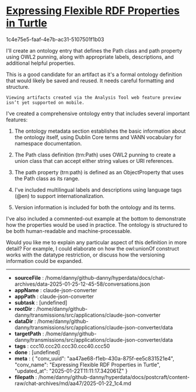 # [Expressing Flexible RDF Properties in Turtle](https://claude.ai/chat/aa47ae68-f1eb-430a-875f-ee5c831521e4)

1c4e75e5-faaf-4e7b-ac31-5107501f1b03

 I'll create an ontology entry that defines the Path class and path property using OWL2 punning, along with appropriate labels, descriptions, and additional helpful properties.

<antThinking>This is a good candidate for an artifact as it's a formal ontology definition that would likely be saved and reused. It needs careful formatting and structure.</antThinking>
```
Viewing artifacts created via the Analysis Tool web feature preview isn’t yet supported on mobile.
```



I've created a comprehensive ontology entry that includes several important features:

1. The ontology metadata section establishes the basic information about the ontology itself, using Dublin Core terms and VANN vocabulary for namespace documentation.

2. The Path class definition (trn:Path) uses OWL2 punning to create a union class that can accept either string values or URI references.

3. The path property (trn:path) is defined as an ObjectProperty that uses the Path class as its range.

4. I've included multilingual labels and descriptions using language tags (@en) to support internationalization.

5. Version information is included for both the ontology and its terms.

I've also included a commented-out example at the bottom to demonstrate how the properties would be used in practice. The ontology is structured to be both human-readable and machine-processable.

Would you like me to explain any particular aspect of this definition in more detail? For example, I could elaborate on how the owl:unionOf construct works with the datatype restriction, or discuss how the versioning information could be expanded.

---

* **sourceFile** : /home/danny/github-danny/hyperdata/docs/chat-archives/data-2025-01-25-12-45-58/conversations.json
* **appName** : claude-json-converter
* **appPath** : claude-json-converter
* **subtask** : [undefined]
* **rootDir** : /home/danny/github-danny/transmissions/src/applications/claude-json-converter
* **dataDir** : /home/danny/github-danny/transmissions/src/applications/claude-json-converter/data
* **targetPath** : /home/danny/github-danny/transmissions/src/applications/claude-json-converter/data
* **tags** : ccc10.ccc20.ccc30.ccc40.ccc50
* **done** : [undefined]
* **meta** : {
  "conv_uuid": "aa47ae68-f1eb-430a-875f-ee5c831521e4",
  "conv_name": "Expressing Flexible RDF Properties in Turtle",
  "updated_at": "2025-01-22T11:11:17.342061Z"
}
* **filepath** : /home/danny/github-danny/hyperdata/docs/postcraft/content-raw/chat-archives/md/aa47/2025-01-22_1c4.md